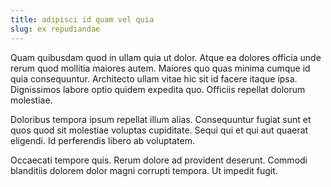```yaml
---
title: adipisci id quam vel quia
slug: ex repudiandae
---
```


Quam quibusdam quod in ullam quia ut dolor. Atque ea dolores officia unde rerum quod mollitia maiores autem. Maiores quo quas minima cumque id quia consequuntur. Architecto ullam vitae hic sit id facere itaque ipsa. Dignissimos labore optio quidem expedita quo. Officiis repellat dolorum molestiae.

Doloribus tempora ipsum repellat illum alias. Consequuntur fugiat sunt et quos quod sit molestiae voluptas cupiditate. Sequi qui et qui aut quaerat eligendi. Id perferendis libero ab voluptatem.

Occaecati tempore quis. Rerum dolore ad provident deserunt. Commodi blanditiis dolorem dolor magni corrupti tempora. Ut impedit fugit.
